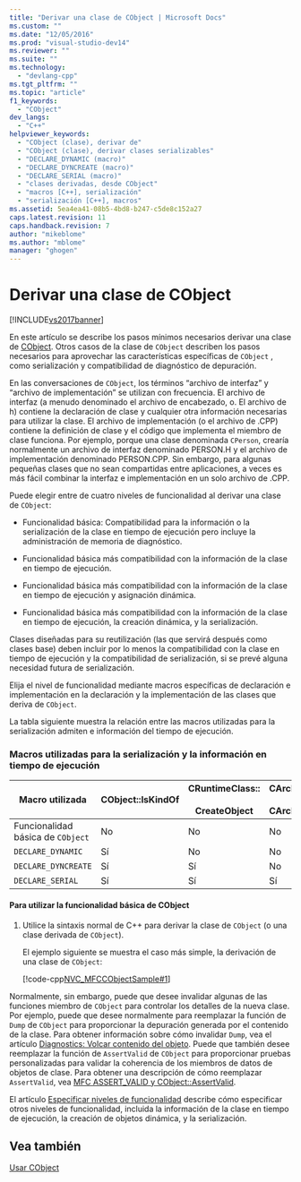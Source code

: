 ```yaml
---
title: "Derivar una clase de CObject | Microsoft Docs"
ms.custom: ""
ms.date: "12/05/2016"
ms.prod: "visual-studio-dev14"
ms.reviewer: ""
ms.suite: ""
ms.technology: 
  - "devlang-cpp"
ms.tgt_pltfrm: ""
ms.topic: "article"
f1_keywords: 
  - "CObject"
dev_langs: 
  - "C++"
helpviewer_keywords: 
  - "CObject (clase), derivar de"
  - "CObject (clase), derivar clases serializables"
  - "DECLARE_DYNAMIC (macro)"
  - "DECLARE_DYNCREATE (macro)"
  - "DECLARE_SERIAL (macro)"
  - "clases derivadas, desde CObject"
  - "macros [C++], serialización"
  - "serialización [C++], macros"
ms.assetid: 5ea4ea41-08b5-4bd8-b247-c5de8c152a27
caps.latest.revision: 11
caps.handback.revision: 7
author: "mikeblome"
ms.author: "mblome"
manager: "ghogen"
---
```

# Derivar una clase de CObject
[!INCLUDE[vs2017banner](../assembler/inline/includes/vs2017banner.md)]

En este artículo se describe los pasos mínimos necesarios derivar una clase de [CObject](../mfc/reference/cobject-class.md).  Otros casos de la clase de `CObject` describen los pasos necesarios para aprovechar las características específicas de `CObject` , como serialización y compatibilidad de diagnóstico de depuración.  
  
 En las conversaciones de `CObject`, los términos “archivo de interfaz” y “archivo de implementación” se utilizan con frecuencia.  El archivo de interfaz \(a menudo denominado el archivo de encabezado, o. El archivo de h\) contiene la declaración de clase y cualquier otra información necesarias para utilizar la clase.  El archivo de implementación \(o el archivo de .CPP\) contiene la definición de clase y el código que implementa el miembro de clase funciona.  Por ejemplo, porque una clase denominada `CPerson`, crearía normalmente un archivo de interfaz denominado PERSON.H y el archivo de implementación denominado PERSON.CPP.  Sin embargo, para algunas pequeñas clases que no sean compartidas entre aplicaciones, a veces es más fácil combinar la interfaz e implementación en un solo archivo de .CPP.  
  
 Puede elegir entre de cuatro niveles de funcionalidad al derivar una clase de `CObject`:  
  
-   Funcionalidad básica: Compatibilidad para la información o la serialización de la clase en tiempo de ejecución pero incluye la administración de memoria de diagnóstico.  
  
-   Funcionalidad básica más compatibilidad con la información de la clase en tiempo de ejecución.  
  
-   Funcionalidad básica más compatibilidad con la información de la clase en tiempo de ejecución y asignación dinámica.  
  
-   Funcionalidad básica más compatibilidad con la información de la clase en tiempo de ejecución, la creación dinámica, y la serialización.  
  
 Clases diseñadas para su reutilización \(las que servirá después como clases base\) deben incluir por lo menos la compatibilidad con la clase en tiempo de ejecución y la compatibilidad de serialización, si se prevé alguna necesidad futura de serialización.  
  
 Elija el nivel de funcionalidad mediante macros específicas de declaración e implementación en la declaración y la implementación de las clases que deriva de `CObject`.  
  
 La tabla siguiente muestra la relación entre las macros utilizadas para la serialización admiten e información del tiempo de ejecución.  
  
### Macros utilizadas para la serialización y la información en tiempo de ejecución  
  
|Macro utilizada|CObject::IsKindOf|CRuntimeClass::<br /><br /> CreateObject|CArchive::operator\>\><br /><br /> CArchive::operator\<\<|  
|---------------------|-----------------------|--------------------------------------|-------------------------------------------------------|  
|Funcionalidad básica de `CObject`|No|No|No|  
|`DECLARE_DYNAMIC`|Sí|No|No|  
|`DECLARE_DYNCREATE`|Sí|Sí|No|  
|`DECLARE_SERIAL`|Sí|Sí|Sí|  
  
#### Para utilizar la funcionalidad básica de CObject  
  
1.  Utilice la sintaxis normal de C\+\+ para derivar la clase de `CObject` \(o una clase derivada de `CObject`\).  
  
     El ejemplo siguiente se muestra el caso más simple, la derivación de una clase de `CObject`:  
  
     [!code-cpp[NVC_MFCCObjectSample#1](../mfc/codesnippet/CPP/deriving-a-class-from-cobject_1.h)]  
  
 Normalmente, sin embargo, puede que desee invalidar algunas de las funciones miembro de `CObject` para controlar los detalles de la nueva clase.  Por ejemplo, puede que desee normalmente para reemplazar la función de `Dump` de `CObject` para proporcionar la depuración generada por el contenido de la clase.  Para obtener información sobre cómo invalidar `Dump`, vea el artículo [Diagnostics: Volcar contenido del objeto](http://msdn.microsoft.com/es-es/727855b1-5a83-44bd-9fe3-f1d535584b59).  Puede que también desee reemplazar la función de `AssertValid` de `CObject` para proporcionar pruebas personalizadas para validar la coherencia de los miembros de datos de objetos de clase.  Para obtener una descripción de cómo reemplazar `AssertValid`, vea [MFC ASSERT\_VALID y CObject::AssertValid](http://msdn.microsoft.com/es-es/7654fb75-9e9a-499a-8165-0a96faf2d5e6).  
  
 El artículo [Especificar niveles de funcionalidad](../mfc/specifying-levels-of-functionality.md) describe cómo especificar otros niveles de funcionalidad, incluida la información de la clase en tiempo de ejecución, la creación de objetos dinámica, y la serialización.  
  
## Vea también  
 [Usar CObject](../mfc/using-cobject.md)